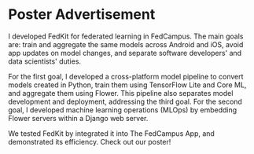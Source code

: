 # Poster Advertisement

I developed FedKit for federated learning in FedCampus. The main goals are:
train and aggregate the same models across Android and iOS,
avoid app updates on model changes,
and separate software developers' and data scientists' duties.

For the first goal,
I developed a cross-platform model pipeline to convert models created in Python,
train them using TensorFlow Lite and Core ML, and aggregate them using Flower.
This pipeline also separates model development and deployment,
addressing the third goal. For the second goal,
I developed machine learning operations (MLOps)
by embedding Flower servers within a Django web server.

We tested FedKit by integrated it into The FedCampus App,
and demonstrated its efficiency. Check out our poster!
